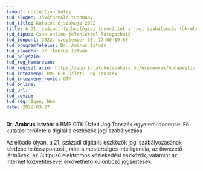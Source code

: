 ```yaml
---
layout: collection_kutej
tud_slogen: Jövőformáló tudomány
tud_title: Kutatók éjszakája 2022
title: A 21. századi technológiai innovációk a jogi szabályozás tükrében
tud_tipus: Csak online jelenléttel látogatható
tud_idopont: 2022. szeptember 30. 17:00-19:00
tud_programfelelos: Dr. Ambrus István
tud_eloadok: Dr. Ambrus István
tud_helyszin:
tud_reg_hamarosan:
tud_regisztracio: https://app.kutatokejszakaja.hu/esemenyek/budapesti-muszaki-es-gazdasagtudomanyi-egyetem/a-21-szazadi-technologiai-innovaciok-a-jogi-szabalyozas-tukreben
tud_intezmeny: BME GTK Üzleti Jog Tanszék 
tud_intezmeny_rovid: GTK
tud_online:
tud_url:
tud_covid:
tud_reg: Igen, Nem
date: 2022-03-27
---
```


<b>Dr. Ambrus István</b>: a BME GTK Üzleti Jog Tanszék egyetemi docense. Fő kutatási területe a digitális eszközök jogi szabályozása.

Az előadó olyan, a 21. századi digitális eszközök jogi szabályozásának kérdéseire összpontosít, mint a mesterséges intelligencia, az önvezető járművek, az új típusú elektromos közlekedési eszközök, valamint az internet közvetítésével elkövethető különböző jogsértések.
